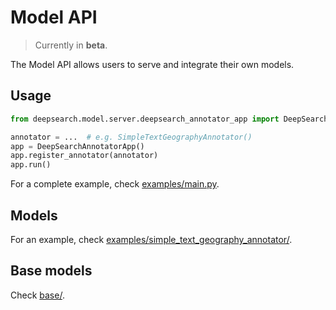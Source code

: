 # Model API

> Currently in **beta**.

The Model API allows users to serve and integrate their own models.

## Usage
```python
from deepsearch.model.server.deepsearch_annotator_app import DeepSearchAnnotatorApp

annotator = ...  # e.g. SimpleTextGeographyAnnotator()
app = DeepSearchAnnotatorApp()
app.register_annotator(annotator)
app.run()
```

For a complete example, check [examples/main.py](examples/main.py).

## Models
For an example, check
[examples/simple_text_geography_annotator/](examples/simple_text_geography_annotator/).

## Base models
Check [base/](base/).
